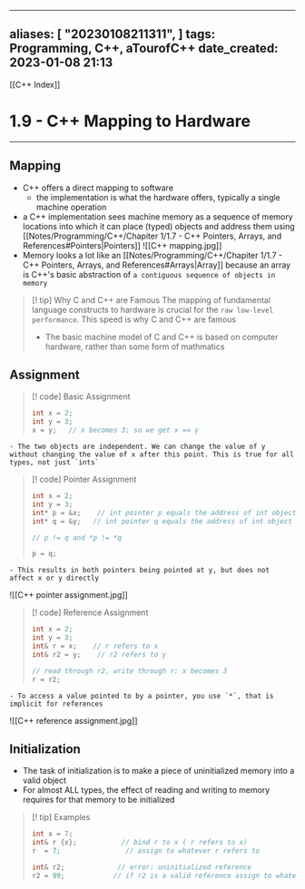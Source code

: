
---
aliases: [ "20230108211311",  ]
tags: Programming, C++, aTourofC++
date_created: 2023-01-08 21:13
---
[[C++ Index]]
# 1.9 - C++ Mapping to Hardware
---
## Mapping
- C++ offers a direct mapping to software
	- the implementation is what the hardware offers, typically a single machine operation
- a C++ implementation sees machine memory as a sequence of memory locations into which it can place (typed) objects and address them using [[Notes/Programming/C++/Chapiter 1/1.7 - C++ Pointers, Arrays, and References#Pointers|Pointers]] ![[C++ mapping.jpg]]
- Memory looks a lot like an [[Notes/Programming/C++/Chapiter 1/1.7 - C++ Pointers, Arrays, and References#Arrays|Array]] because an array is C++'s basic abstraction of `a contiguous sequence of objects in memory` 
>[! tip] Why C and C++ are Famous
>The mapping of fundamental language constructs to hardware is crucial for the `raw low-level performance`. This speed is why C and C++ are famous 
>- The basic machine model of C and C++ is based on computer hardware, rather than some form of mathmatics

## Assignment 
>[! code] Basic Assignment
>```cpp
>int x = 2;
>int y = 3;
>x = y;   // x becomes 3; so we get x == y
>```
	- The two objects are independent. We can change the value of y without changing the value of x after this point. This is true for all types, not just `ints`

>[! code] Pointer Assignment
>```cpp
>int x = 2;
>int y = 3;
>int* p = &x;    // int pointer p equals the address of int object x
>int* q = &y;   // int pointer q equals the address of int object y
>
>// p != q and *p != *q
>
>p = q;
>```
	- This results in both pointers being pointed at y, but does not affect x or y directly
![[C++ pointer assignment.jpg]]

>[! code] Reference Assignment
>```cpp
>int x = 2;
>int y = 3; 
>int& r = x;    // r refers to x
>int& r2 = y;    // r2 refers to y
>
>// read through r2, write through r: x becomes 3
>r = r2;
>```
	- To access a value pointed to by a pointer, you use `*`, that is implicit for references
![[C++ reference assignment.jpg]]

## Initialization
- The task of initialization is to make a piece of uninitialized memory into a valid object
- For almost ALL types, the effect of reading and writing to memory requires for that memory to be initialized 
>[! tip] Examples
>```cpp
>int x = 7;
>int& r {x};           // bind r to x ( r refers to x)
>r  = 7;                // assign to whatever r refers to
>
>int& r2;             // error: uninitialized reference 
>r2 = 99;            // if r2 is a valid reference assign to whatever r2 refers to
>```
